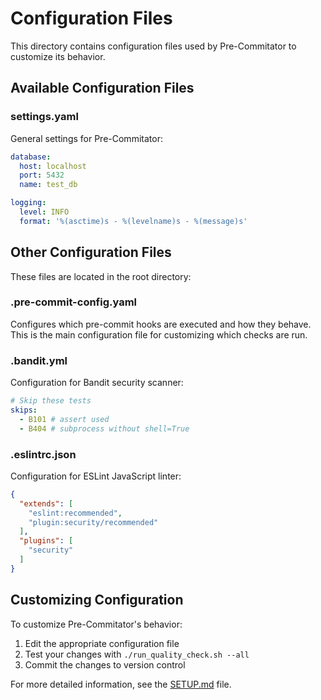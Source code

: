 # Configuration Files

This directory contains configuration files used by Pre-Commitator to customize its behavior.

## Available Configuration Files

### settings.yaml

General settings for Pre-Commitator:

```yaml
database:
  host: localhost
  port: 5432
  name: test_db

logging:
  level: INFO
  format: '%(asctime)s - %(levelname)s - %(message)s'
```

## Other Configuration Files

These files are located in the root directory:

### .pre-commit-config.yaml

Configures which pre-commit hooks are executed and how they behave. This is the main configuration file for customizing which checks are run.

### .bandit.yml

Configuration for Bandit security scanner:

```yaml
# Skip these tests
skips:
  - B101 # assert used
  - B404 # subprocess without shell=True
```

### .eslintrc.json

Configuration for ESLint JavaScript linter:

```json
{
  "extends": [
    "eslint:recommended",
    "plugin:security/recommended"
  ],
  "plugins": [
    "security"
  ]
}
```

## Customizing Configuration

To customize Pre-Commitator's behavior:

1. Edit the appropriate configuration file
2. Test your changes with `./run_quality_check.sh --all`
3. Commit the changes to version control

For more detailed information, see the [SETUP.md](../SETUP.md) file.
